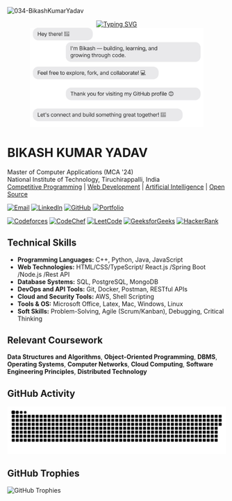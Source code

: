 <a> <img  height="" src="https://komarev.com/ghpvc/?username=034-BikashKumarYadav&label=Profile%20views&color=0e75b6&style=flat" alt="034-BikashKumarYadav" /></a>
<div align="center">
  <a href="https://git.io/typing-svg">
    <img src="https://readme-typing-svg.herokuapp.com?color=58a6ff&background=FFFFFF00&lines=Welcome+to+My+GitHub+Profile" alt="Typing SVG">
  </a>
</div>
<div align="center">
  <a href="mailto:yaduvanshibikash1998@gmail.com">
    <img src="./chat.svg" alt="Let's Chat!" width="400"/>
  </a>
</div>

# BIKASH KUMAR YADAV 
 Master of Computer Applications (MCA '24)<br>
 National Institute of Technology, Tiruchirappalli, India <br>
[Competitive Programming](#) | [Web Development](#) | [Artificial Intelligence](#) | [Open Source](#) <br>

[![Email](https://img.shields.io/badge/Email-D14836?style=for-the-badge&logo=gmail&logoColor=white)](mailto:yaduvanshibikash1998@gmail.com)
[![LinkedIn](https://img.shields.io/badge/LinkedIn-0A66C2?style=for-the-badge&logo=linkedin)](https://www.linkedin.com/in/bikash-kumar-yadav/)
[![GitHub](https://img.shields.io/badge/GitHub-181717?style=for-the-badge&logo=github&logoColor=white)](https://github.com/205121034)
[![Portfolio](https://img.shields.io/badge/Portfolio-1F8ACB?style=for-the-badge&logo=vercel&logoColor=white)](https://205121034.vercel.app/)
<!--[![Blogs](https://img.shields.io/badge/Blogs-FFA500?style=for-the-badge&logo=rss&logoColor=white)](#)
-->
[![Codeforces](https://img.shields.io/badge/Codeforces-E53935?style=for-the-badge&logo=codeforces&logoColor=white)](https://codeforces.com/)
[![CodeChef](https://img.shields.io/badge/CodeChef-5B4638?style=for-the-badge&logo=codechef&logoColor=white)](https://www.codechef.com/users/)
[![LeetCode](https://img.shields.io/badge/LeetCode-FFA116?style=for-the-badge&logo=leetcode&logoColor=black)](https://leetcode.com/u/yaduvanshibikash1503/)
[![GeeksforGeeks](https://img.shields.io/badge/GeeksforGeeks-0F9D58?style=for-the-badge&logo=geeksforgeeks&logoColor=white)](https://www.geeksforgeeks.org/user/yaduvanshibikash1998/)
[![HackerRank](https://img.shields.io/badge/HackerRank-2EC866?style=for-the-badge&logo=hackerrank&logoColor=white)](https://www.hackerrank.com/yaduvanshibikash)




## Technical Skills
* <strong>Programming Languages:</strong> C++, Python, Java, JavaScript
*  <strong>Web Technologies:</strong> HTML/CSS/TypeScript/ React.js /Spring Boot /Node.js /Rest API
* <strong>Database Systems:</strong> SQL, PostgreSQL, MongoDB
* <strong>DevOps and API Tools:</strong> Git, Docker, Postman, RESTful APIs
* <strong>Cloud and Security Tools:</strong> AWS, Shell Scripting
* <strong>Tools & OS:</strong> Microsoft Office, Latex, Mac, Windows, Linux
* <strong>Soft Skills:</strong> Problem-Solving, Agile (Scrum/Kanban), Debugging, Critical Thinking

 ## Relevant Coursework
 <strong>Data Structures and Algorithms</strong>, <strong>Object-Oriented Programming</strong>, <strong>DBMS</strong>, <strong>Operating Systems</strong>, <strong>Computer Networks</strong>, <strong>Cloud Computing</strong>, <strong>Software Engineering Principles</strong>, <strong>Distributed Technology</strong>

<!--
## Contribution Graph
![GitHub Contribution Graph](https://github-readme-activity-graph.vercel.app/graph?username=bikashkumaryadav&theme=github)
-->
## GitHub Activity
<div align="center">
  <img src="https://raw.githubusercontent.com/bikashkumaryadav/BIKASHKUMARYADAV/output/github-contribution-grid-snake.svg" alt="Snake animation" />
</div>

## GitHub Trophies
![GitHub Trophies](https://github-profile-trophy.vercel.app/?username=205121034&theme=radical&no-frame=false&no-bg=true&margin-w=4)

<!--

## Pinned
[![Codeforces-Problem-Finder](https://github-readme-stats.vercel.app/api/pin/?username=bikashkumaryadav&repo=Codeforces-Problem-Finder)](https://github.com/bikashkumaryadav/Codeforces-Problem-Finder)

[![Research-Intern-NITT](https://github-readme-stats.vercel.app/api/pin/?username=bikashkumaryadav&repo=Research-Intern-NITT)](https://github.com/bikashkumaryadav/Research-Intern-NITT)

-->





